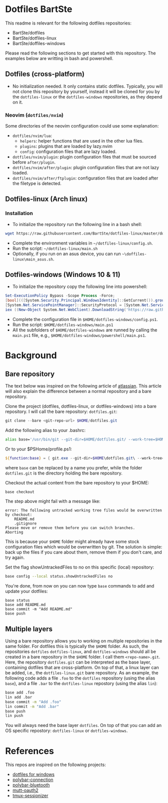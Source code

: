 ﻿# Dotfiles BartSte

This readme is relevant for the following dotfiles repositories:

- BartSte/dotfiles
- BartSte/dotfiles-linux
- BartSte/doffiles-windows

Please read the following sections to get started with this repository. The examples below are writting in bash and powershell. 

## Dotfiles (cross-platform)
- No initialization needed. It only contains static dotfiles. Typically, you will not clone this repository by yourself, instead it will be cloned for you by the `dotfiles-linux` or the `dotfiles-windows` repositories, as they depend on it.

### Neovim (`dotfiles/nvim`)
Some directories of the neovim configuration could use some explanation:
- `dotfiles/nvim/lua`: 
    - `helpers`: helper functions that are used in the other lua files.
    - `plugins`: plugins that are loaded by lazy.nvim
    - `config`: configuration files that are lazy loaded.
- `dotfiles/nvim/plugin`: plugin configuration files that must be sourced before `after/plugin`.
- `dotfiles/nvim/after/plugin`: plugin configuration files that are not lazy loaded.
- `dotfiles/nvim/after/ftplugin`: configuration files that are loaded after the filetype is detected.

## Dotfiles-linux (Arch linux)

### Installation
- To initialize the repository run the following line in a bash shell:
```bash
wget https://raw.githubusercontent.com/BartSte/dotfiles-linux/master/dotfiles-linux/initialize.sh && bash ./initialize.sh; rm ./initialize.sh 
```
- Complete the environment variables in `~/dotfiles-linux/config.sh`.
- Run the script: `~/dotfiles-linux/main.sh`
- Optionally, if you run on an asus device, you can run `~\doffiles-linux\main_asus.sh`.

## Dotfiles-windows (Windows 10 & 11)
- To initialize the repository copy the following line into powershell:
```powershell
Set-ExecutionPolicy Bypass -Scope Process -Force; 
[bool](([System.Security.Principal.WindowsIdentity]::GetCurrent()).groups -match "S-1-5-32-544");
[System.Net.ServicePointManager]::SecurityProtocol = [System.Net.ServicePointManager]::SecurityProtocol -bor 3072; 
iex ((New-Object System.Net.WebClient).DownloadString('https://raw.githubusercontent.com/BartSte/dotfiles-windows/master/dotfiles-windows/initialize.ps1'))
```
- Complete the configuration file in `$HOME/dotfiles-windows/config.ps1`.
- Run the script: `$HOME/dotfiles-windows/main.ps1`
- All the subfolders of `$HOME/dotfiles-windows` are runned by calling the `main.ps1` file, e.g., `$HOME/dotfiles-windows/powershell/main.ps1`.

# Background

## Bare repository
The text below was inspired on the following article of [atlassian](https://www.atlassian.com/git/tutorials/dotfiles). This article will also explain the difference between a normal repository and a bare repository.

Clone the project (dotfiles, dotfiles-linux, or dotfiles-windows) into a bare repository. I will call the bare repository: `dotfiles.git`:
```powershell
git clone --bare <git-repo-url> $HOME/dotfiles.git
```
Add the following alias to your .bashrc:
```bash
alias base='/usr/bin/git --git-dir=$HOME/dotfiles.git/ --work-tree=$HOME'
```
Or to your $PSHome/profile.ps1:
```powershell
${function:base} = { git.exe --git-dir=$HOME\dotfiles.git\ --work-tree=$HOME @args }
```
where `base` can be replaced by a name you prefer, while the folder `dotfiles.git` is the directory holding the bare repository.

Checkout the actual content from the bare repository to your $HOME:
```bash
base checkout
```
The step above might fail with a message like:
```
error: The following untracked working tree files would be overwritten by checkout:
    README.md
    .gitignore
Please move or remove them before you can switch branches.
Aborting
```
This is because your `$HOME` folder might already have some stock configuration files which would be overwritten by git. The solution is simple: back up the files if you care about them, remove them if you don't care, and try again. 

Set the flag showUntrackedFiles to no on this specific (local) repository:
```bash
base config --local status.showUntrackedFiles no
```
You're done, from now on you can now type `base` commands to add and update your dotfiles:
```base
base status
base add README.md
base commit -m "Add README.md"
base push
```
## Multiple layers
Using a bare repository allows you to working on multiple repositories in the same folder. For dotfiles this is typically the `$HOME` folder. As such, the repositories `dotfiles` `dotfiles-linux`, and `dotfiles-windows` should all be created in a bare repository in the `$HOME` folder. I call them `<repo-name>.git`. Here, the repository `dotfiles.git` can be interpreted as the base layer, containing dotfiles that are cross-platform. On top of that, a linux layer can be added, i.e., the `dotfiles-linux.git` bare repository. As an example, the following code adds a file `.foo` to the `dotfiles` repository (using the alias `base`), and a file `.bar` to the `dotfiles-linux` repostory (using the alias `lin`):
```bash
base add .foo
lin add .bar
base commit -m "Add .foo"
lin commit -m "Add .bar"
base push
lin push
```
You will always need the base layer `dotfiles`. On top of that you can add an OS specific repostory: `dotfiles-linux` or `dotfiles-windows`.

# References
This repos are inspired on the following projects:

- [dotfiles for windows](https://github.com/jayharris/dotfiles-windows)
- [polybar-connection](https://github.com/BartSte/polybar-collection)
- [polybar-bluetooth](https://github.com/msaitz/polybar-bluetooth)
- [mutt-oauth2](https://github.com/muttmua/mutt/blob/master/contrib/mutt_oauth2.py)
- [tmux-sessionizer](https://github.com/ThePrimeagen/.dotfiles/)
